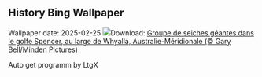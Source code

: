 ## History Bing Wallpaper
Wallpaper date: 2025-02-25
![](https://www.bing.com/th?id=OHR.GiantCuttlefish_FR-CA8314855616_UHD.jpg&w=1000)Download: [Groupe de seiches géantes dans le golfe Spencer, au large de Whyalla, Australie-Méridionale (© Gary Bell/Minden Pictures)](https://www.bing.com/th?id=OHR.GiantCuttlefish_FR-CA8314855616_UHD.jpg)

Auto get programm by LtgX
